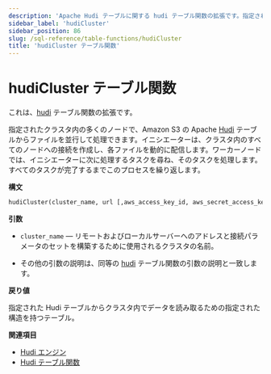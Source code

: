 ```yaml
---
description: 'Apache Hudi テーブルに関する hudi テーブル関数の拡張です。指定されたクラスタ内の多くのノードで、Amazon S3 の Apache Hudi テーブルからファイルを並行して処理できます。'
sidebar_label: 'hudiCluster'
sidebar_position: 86
slug: /sql-reference/table-functions/hudiCluster
title: 'hudiCluster テーブル関数'
---
```



# hudiCluster テーブル関数

これは、[hudi](sql-reference/table-functions/hudi.md) テーブル関数の拡張です。

指定されたクラスタ内の多くのノードで、Amazon S3 の Apache [Hudi](https://hudi.apache.org/) テーブルからファイルを並行して処理できます。イニシエーターは、クラスタ内のすべてのノードへの接続を作成し、各ファイルを動的に配信します。ワーカーノードでは、イニシエーターに次に処理するタスクを尋ね、そのタスクを処理します。すべてのタスクが完了するまでこのプロセスを繰り返します。

**構文**

```sql
hudiCluster(cluster_name, url [,aws_access_key_id, aws_secret_access_key] [,format] [,structure] [,compression])
```

**引数**

- `cluster_name` — リモートおよびローカルサーバーへのアドレスと接続パラメータのセットを構築するために使用されるクラスタの名前。

- その他の引数の説明は、同等の [hudi](sql-reference/table-functions/hudi.md) テーブル関数の引数の説明と一致します。

**戻り値**

指定された Hudi テーブルからクラスタ内でデータを読み取るための指定された構造を持つテーブル。

**関連項目**

- [Hudi エンジン](engines/table-engines/integrations/hudi.md)
- [Hudi テーブル関数](sql-reference/table-functions/hudi.md)
